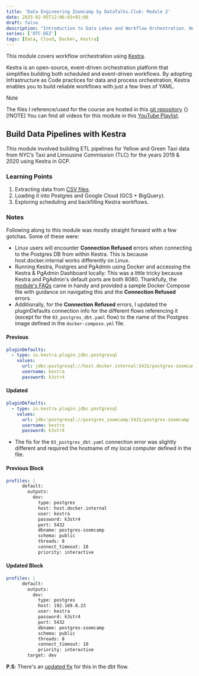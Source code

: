 ```yaml
---
title: 'Data Engineering Zoomcamp by DataTalks.Club: Module 2'
date: 2025-02-05T12:06:03+01:00
draft: false
description: "Introduction to Data Lakes and Workflow Orchestration. Workflow orchestration with Kestra"
series: ['DTC-DEZ']
tags: [Data, Cloud, Docker, Kestra]
---
```



This module covers workflow orchestration using [Kestra](https://go.kestra.io/de-zoomcamp/github).

Kestra is an open-source, event-driven orchestration platform that simplifies building both scheduled and event-driven workflows. By adopting Infrastructure as Code practices for data and process orchestration, Kestra enables you to build reliable workflows with just a few lines of YAML.

> [!NOTE]
> The files I reference/used for the course are hosted in this [git repository](https://github.com/MercyMarkus/2025_zoomcamp/tree/main)
{}
> [!NOTE]
>You can find all videos for this module in this [YouTube Playlist](https://go.kestra.io/de-zoomcamp/yt-playlist).

## Build Data Pipelines with Kestra

This module involved building ETL pipelines for Yellow and Green Taxi data from NYC’s Taxi and Limousine Commission (TLC) for the years 2019 & 2020 using Kestra in GCP.

### Learning Points

1. Extracting data from [CSV files](https://github.com/DataTalksClub/nyc-tlc-data/releases).
2. Loading it into Postgres and Google Cloud (GCS + BigQuery).
3. Exploring scheduling and backfilling Kestra workflows.

### Notes

Following along to this module was mostly straight forward with a few gotchas. Some of these were:

- Linux users will encounter **Connection Refused** errors when connecting to the Postgres DB from within Kestra. This is because host.docker.internal works differently on Linux.
- Running Kestra, Postgres and PgAdmin using Docker and accessing the Kestra & PgAdmin Dashboard locally: This was a little tricky because Kestra and PgAdmin's default ports are both 8080. Thankfully, the [module's FAQs](https://github.com/DataTalksClub/data-engineering-zoomcamp/tree/main/02-workflow-orchestration#troubleshooting-tips) came in handy and provided a sample Docker Compose file with guidance on navigating this and the **Connection Refused** errors.
- Additionally, for the **Connection Refused** errors, I updated the pluginDefaults connection info for the different flows referencing it (except for the `03_postgres_dbt.yaml` flow) to the name of the Postgres image defined in the `docker-compose.yml` file.

#### Previous

```yaml
pluginDefaults:
  - type: io.kestra.plugin.jdbc.postgresql
    values:
      url: jdbc:postgresql://host.docker.internal:5432/postgres-zoomcamp
      username: kestra
      password: k3str4
```

#### Updated

```yaml
pluginDefaults:
  - type: io.kestra.plugin.jdbc.postgresql
    values:
      url: jdbc:postgresql://postgres_zoomcamp:5432/postgres-zoomcamp
      username: kestra
      password: k3str4
```

- The fix for the `03_postgres_dbt.yaml` connection error was slightly different and required the hostname of my local computer defined in the file.

#### Previous Block

```yaml
profiles: |
      default:
        outputs:
          dev:
            type: postgres
            host: host.docker.internal
            user: kestra
            password: k3str4
            port: 5432
            dbname: postgres-zoomcamp
            schema: public
            threads: 8
            connect_timeout: 10
            priority: interactive
```

#### Updated Block

```yaml
profiles: |
      default:
        outputs:
          dev:
            type: postgres
            host: 192.169.0.23
            user: kestra
            password: k3str4
            port: 5432
            dbname: postgres-zoomcamp
            schema: public
            threads: 8
            connect_timeout: 10
            priority: interactive
        target: dev
  ```

  **P.S**: There's an [updated fix](https://github.com/DataTalksClub/data-engineering-zoomcamp/commit/25ce6aa101d5f7f1198c790199dbe5723b2ee5a0) for this in the dbt flow.
